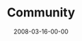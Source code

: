 ---
layout: message
category: message
series: "Consumed"
title: "Community"
date: 2008-03-16-00-00
message_id: 488
---